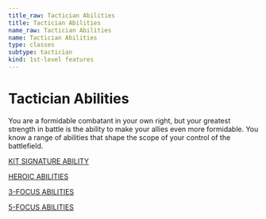 ```yaml
---
title_raw: Tactician Abilities
title: Tactician Abilities
name_raw: Tactician Abilities
name: Tactician Abilities
type: classes
subtype: tactician
kind: 1st-level features
---
```


# Tactician Abilities

You are a formidable combatant in your own right, but your greatest strength in battle is the ability to make your allies even more formidable. You know a range of abilities that shape the scope of your control of the battlefield.

[KIT SIGNATURE ABILITY](./Kit%20Signature%20Ability.md)

[HEROIC ABILITIES](./Heroic%20Abilities.md)

[3-FOCUS ABILITIES](./3-Focus%20Abilities/3-Focus%20Abilities.md)

[5-FOCUS ABILITIES](./5-Focus%20Abilities/5-Focus%20Abilities.md)
